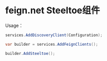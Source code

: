 # feign.net Steeltoe组件

Usage：

```csharp
services.AddDiscoveryClient(Configuration);

var builder = services.AddFeignClients();

builder.AddSteeltoe();

```
